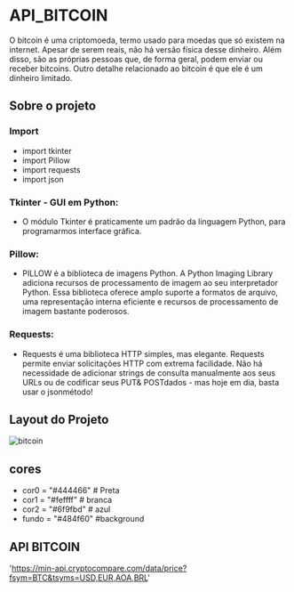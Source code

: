 # API_BITCOIN

O bitcoin é uma criptomoeda, termo usado para moedas que só existem na internet. 
Apesar de serem reais, não há versão física desse dinheiro. 
Além disso, são as próprias pessoas que, de forma geral, podem enviar ou receber bitcoins. 
Outro detalhe relacionado ao bitcoin é que ele é um dinheiro limitado.


## Sobre o projeto

### Import

 - import tkinter
 - import Pillow
 - import requests
 - import json


### Tkinter - GUI em Python:
- O módulo Tkinter é praticamente um padrão da linguagem Python, para programarmos interface gráfica.

### Pillow:
-  PILLOW é a biblioteca de imagens Python. 
A Python Imaging Library adiciona recursos de processamento de imagem ao seu interpretador Python.
Essa biblioteca oferece amplo suporte a formatos de arquivo, uma representação interna eficiente e recursos de processamento de imagem bastante poderosos.

### Requests:
 - Requests é uma biblioteca HTTP simples, mas elegante. 
Requests permite enviar solicitações HTTP com extrema facilidade. 
Não há necessidade de adicionar strings de consulta manualmente aos seus URLs ou de codificar seus PUT& POSTdados - mas hoje em dia, basta usar o jsonmétodo!


## Layout do Projeto

![bitcoin](https://user-images.githubusercontent.com/94863117/143729206-5475bcbc-cdf7-438b-9458-6b473173083a.jpg)


## cores
- cor0 = "#444466"  # Preta 
- cor1 = "#feffff"  # branca 
- cor2 = "#6f9fbd"  # azul 
- fundo = "#484f60" #background


## API BITCOIN
'https://min-api.cryptocompare.com/data/price?fsym=BTC&tsyms=USD,EUR,AOA,BRL'
